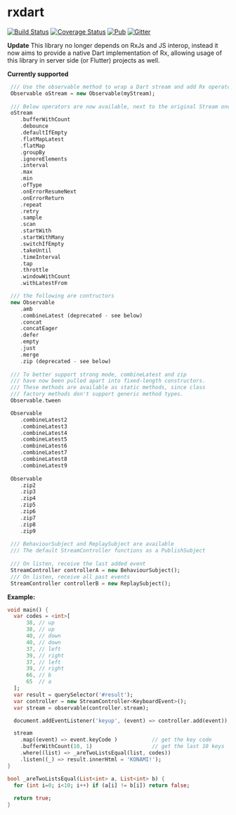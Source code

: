 # rxdart

[![Build Status](https://travis-ci.org/frankpepermans/rxdart.svg)](https://travis-ci.org/frankpepermans/rxdart)
[![Coverage Status](https://coveralls.io/repos/frankpepermans/rxdart/badge.svg?branch=master&service=github)](https://coveralls.io/github/frankpepermans/rxdart?branch=master)
[![Pub](https://img.shields.io/pub/v/rxdart.svg)](https://pub.dartlang.org/packages/rxdart)
[![Gitter](https://img.shields.io/gitter/room/rxdart/Lobby.svg)](https://gitter.im/rxdart/Lobby)

**Update**
This library no longer depends on RxJs and JS interop,
instead it now aims to provide a native Dart implementation of Rx,
allowing usage of this library in server side (or Flutter) projects as well.

**Currently supported**
```dart
 /// Use the observable method to wrap a Dart stream and add Rx operators to it
 Observable oStream = new Observable(myStream);
 
 /// Below operators are now available, next to the original Stream ones (map, where, ...)
 oStream
    .bufferWithCount
    .debounce
    .defaultIfEmpty
    .flatMapLatest
    .flatMap
    .groupBy
    .ignoreElements
    .interval
    .max
    .min
    .ofType
    .onErrorResumeNext
    .onErrorReturn
    .repeat
    .retry
    .sample
    .scan
    .startWith
    .startWithMany
    .switchIfEmpty
    .takeUntil
    .timeInterval
    .tap
    .throttle
    .windowWithCount
    .withLatestFrom

 /// the following are contructors
 new Observable
    .amb
    .combineLatest (deprecated - see below)
    .concat
    .concatEager
    .defer
    .empty
    .just
    .merge
    .zip (deprecated - see below)
    
 /// To better support strong mode, combineLatest and zip
 /// have now been pulled apart into fixed-length constructors.
 /// These methods are available as static methods, since class
 /// factory methods don't support generic method types.
 Observable.tween

 Observable
    .combineLatest2
    .combineLatest3
    .combineLatest4
    .combineLatest5
    .combineLatest6
    .combineLatest7
    .combineLatest8
    .combineLatest9
 
 Observable
    .zip2
    .zip3
    .zip4
    .zip5
    .zip6
    .zip7
    .zip8
    .zip9
    
 /// BehaviourSubject and ReplaySubject are available
 /// The default StreamController functions as a PublishSubject
 
 /// On listen, receive the last added event
 StreamController controllerA = new BehaviourSubject();
 /// On listen, receive all past events
 StreamController controllerB = new ReplaySubject();
```

**Example:**
```dart
void main() {
  var codes = <int>[
      38, // up
      38, // up
      40, // down
      40, // down
      37, // left
      39, // right
      37, // left
      39, // right
      66, // b
      65  // a
  ];
  var result = querySelector('#result');
  var controller = new StreamController<KeyboardEvent>();
  var stream = observable(controller.stream);

  document.addEventListener('keyup', (event) => controller.add(event));

  stream
    .map((event) => event.keyCode )           // get the key code
    .bufferWithCount(10, 1)                   // get the last 10 keys
    .where((list) => _areTwoListsEqual(list, codes))
    .listen((_) => result.innerHtml = 'KONAMI!');
}

bool _areTwoListsEqual(List<int> a, List<int> b) {
  for (int i=0; i<10; i++) if (a[i] != b[i]) return false;
  
  return true;
}
```
